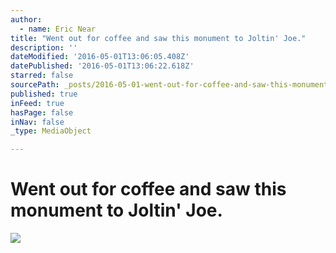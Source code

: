 ```yaml
---
author:
  - name: Eric Near
title: "Went out for coffee and saw this monument to Joltin' Joe."
description: ''
dateModified: '2016-05-01T13:06:05.408Z'
datePublished: '2016-05-01T13:06:22.618Z'
starred: false
sourcePath: _posts/2016-05-01-went-out-for-coffee-and-saw-this-monument-to-joltin-joe.md
published: true
inFeed: true
hasPage: false
inNav: false
_type: MediaObject

---
```

# Went out for coffee and saw this monument to Joltin' Joe.
![](https://the-grid-user-content.s3-us-west-2.amazonaws.com/6c9dca61-fa20-4747-b6a3-663940aba8a2.jpg)